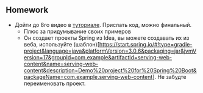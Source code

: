 ## Homework

- Дойти до 8го видео в [туториале](). Прислать код, можно финальный.
    - Плюс за придумывание своих примеров
    - Он создает проекты Spring из Idea, вы можете создавать их из веба, используйте (шаблон)[https://start.spring.io/#!type=gradle-project&language=java&platformVersion=3.0.6&packaging=jar&jvmVersion=17&groupId=com.example&artifactId=serving-web-content&name=serving-web-content&description=Demo%20project%20for%20Spring%20Boot&packageName=com.example.serving-web-content]. Не забудте переименовать проект.
